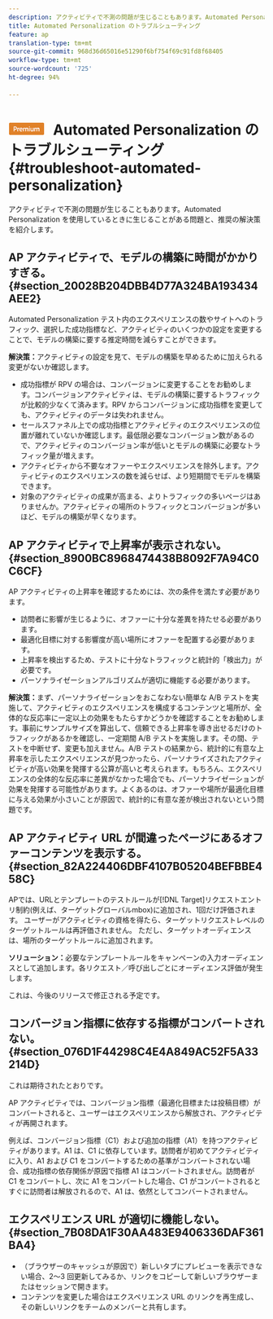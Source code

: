 ```yaml
---
description: アクティビティで不測の問題が生じることもあります。Automated Personalization を使用しているときに生じることがある問題と、推奨の解決策を紹介します。
title: Automated Personalization のトラブルシューティング
feature: ap
translation-type: tm+mt
source-git-commit: 968d36d65016e51290f6bf754f69c91fd8f68405
workflow-type: tm+mt
source-wordcount: '725'
ht-degree: 94%

---
```



# ![PREMIUM](/help/assets/premium.png) Automated Personalization のトラブルシューティング{#troubleshoot-automated-personalization}

アクティビティで不測の問題が生じることもあります。Automated Personalization を使用しているときに生じることがある問題と、推奨の解決策を紹介します。

## AP アクティビティで、モデルの構築に時間がかかりすぎる。{#section_20028B204DBB4D77A324BA193434AEE2}

Automated Personalization テスト内のエクスペリエンスの数やサイトへのトラフィック、選択した成功指標など、アクティビティのいくつかの設定を変更することで、モデルの構築に要する推定時間を減らすことができます。

**解決策：**&#x200B;アクティビティの設定を見て、モデルの構築を早めるために加えられる変更がないか確認します。

* 成功指標が RPV の場合は、コンバージョンに変更することをお勧めします。コンバージョンアクティビティは、モデルの構築に要するトラフィックが比較的少なくて済みます。RPV からコンバージョンに成功指標を変更しても、アクティビティのデータは失われません。
* セールスファネル上での成功指標とアクティビティのエクスペリエンスの位置が離れていないか確認します。最低限必要なコンバージョン数があるので、アクティビティのコンバージョン率が低いとモデルの構築に必要なトラフィック量が増えます。
* アクティビティから不要なオファーやエクスペリエンスを除外します。アクティビティのエクスペリエンスの数を減らせば、より短期間でモデルを構築できます。
* 対象のアクティビティの成果が高まる、よりトラフィックの多いページはありませんか。アクティビティの場所のトラフィックとコンバージョンが多いほど、モデルの構築が早くなります。

## AP アクティビティで上昇率が表示されない。 {#section_8900BC8968474438B8092F7A94C0C6CF}

AP アクティビティの上昇率を確認するためには、次の条件を満たす必要があります。

* 訪問者に影響が生じるように、オファーに十分な差異を持たせる必要があります。
* 最適化目標に対する影響度が高い場所にオファーを配置する必要があります。
* 上昇率を検出するため、テストに十分なトラフィックと統計的「検出力」が必要です。
* パーソナライゼーションアルゴリズムが適切に機能する必要があります。

**解決策：**&#x200B;まず、パーソナライゼーションをおこなわない簡単な A/B テストを実施して、アクティビティのエクスペリエンスを構成するコンテンツと場所が、全体的な反応率に一定以上の効果をもたらすかどうかを確認することをお勧めします。事前にサンプルサイズを算出して、信頼できる上昇率を導き出せるだけのトラフィックがあるかを確認し、一定期間 A/B テストを実施します。その間、テストを中断せず、変更も加えません。A/B テストの結果から、統計的に有意な上昇率を示したエクスペリエンスが見つかったら、パーソナライズされたアクティビティが高い効果を発揮する公算が高いと考えられます。もちろん、エクスペリエンスの全体的な反応率に差異がなかった場合でも、パーソナライゼーションが効果を発揮する可能性があります。よくあるのは、オファーや場所が最適化目標に与える効果が小さいことが原因で、統計的に有意な差が検出されないという問題です。

## AP アクティビティ URL が間違ったページにあるオファーコンテンツを表示する。  {#section_82A224406DBF4107B05204BEFBBE458C}

APでは、URLとテンプレートのテストルールが[!DNL Target]リクエストエントリ制約(例えば、ターゲットグローバルmbox)に追加され、1回だけ評価されます。 ユーザーがアクティビティの資格を得たら、ターゲットリクエストレベルのターゲットルールは再評価されません。 ただし、ターゲットオーディエンスは、場所のターゲットルールに追加されます。

**ソリューション：**&#x200B;必要なテンプレートルールをキャンペーンの入力オーディエンスとして追加します。各リクエスト／呼び出しごとにオーディエンス評価が発生します。

これは、今後のリリースで修正される予定です。

## コンバージョン指標に依存する指標がコンバートされない。{#section_076D1F44298C4E4A849AC52F5A33214D}

これは期待されたとおりです。

AP アクティビティでは、コンバージョン指標（最適化目標または投稿目標）がコンバートされると、ユーザーはエクスペリエンスから解放され、アクティビティが再開されます。

例えば、コンバージョン指標（C1）および追加の指標（A1）を持つアクティビティがあります。A1 は、C1 に依存しています。訪問者が初めてアクティビティに入り、A1 および C1 をコンバートするための基準がコンバートされない場合、成功指標の依存関係が原因で指標 A1 はコンバートされません。訪問者が C1 をコンバートし、次に A1 をコンバートした場合、C1 がコンバートされるとすぐに訪問者は解放されるので、A1 は、依然としてコンバートされません。

## エクスペリエンス URL が適切に機能しない。  {#section_7B08DA1F30AA483E9406336DAF361BA4}

* （ブラウザーのキャッシュが原因で）新しいタブにプレビューを表示できない場合、2～3 回更新してみるか、リンクをコピーして新しいブラウザーまたはセッションで開きます。
* コンテンツを変更した場合はエクスペリエンス URL のリンクを再生成し、その新しいリンクをチームのメンバーと共有します。

